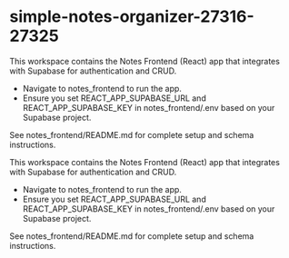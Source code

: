 # simple-notes-organizer-27316-27325

This workspace contains the Notes Frontend (React) app that integrates with Supabase for authentication and CRUD.

- Navigate to notes_frontend to run the app.
- Ensure you set REACT_APP_SUPABASE_URL and REACT_APP_SUPABASE_KEY in notes_frontend/.env based on your Supabase project.

See notes_frontend/README.md for complete setup and schema instructions.

This workspace contains the Notes Frontend (React) app that integrates with Supabase for authentication and CRUD.

- Navigate to notes_frontend to run the app.
- Ensure you set REACT_APP_SUPABASE_URL and REACT_APP_SUPABASE_KEY in notes_frontend/.env based on your Supabase project.

See notes_frontend/README.md for complete setup and schema instructions.
